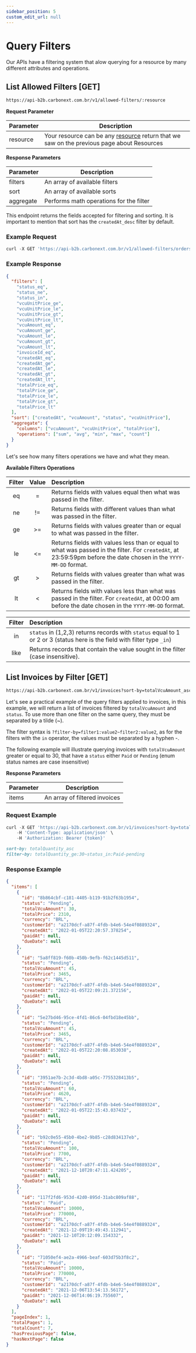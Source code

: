 ```yaml
---
sidebar_position: 5
custom_edit_url: null
---
```


# Query Filters

Our APIs have a filtering system that alow querying for a resource by many different attributes and operations.

## List Allowed Filters [GET]

```md title="BASE URL"
https://api-b2b.carbonext.com.br/v1/allowed-filters/:resource
```

**Request Parameter**

| Parameter | Description                                                                                                                |
| --------- | -------------------------------------------------------------------------------------------------------------------------- |
| resource  | Your resource can be any [resource](/docs/core-concepts/resources) return that we saw on the previous page about Resources |

**Response Parameters**

| Parameter | Description                             |
| --------- | --------------------------------------- |
| filters   | An array of available filters           |
| sort      | An array of available sorts             |
| aggregate | Performs math operations for the filter |

This endpoint returns the fields accepted for filtering and sorting. It is important to mention that sort has the `createdAt_desc` filter by default.

### Example Request

```javascript
curl -X GET 'https://api-b2b.carbonext.com.br/v1/allowed-filters/orders'
```

### Example Response

```json
{
  "filters": [
    "status_eq",
    "status_ne",
    "status_in",
    "vcuUnitPrice_ge",
    "vcuUnitPrice_le",
    "vcuUnitPrice_gt",
    "vcuUnitPrice_lt",
    "vcuAmount_eq",
    "vcuAmount_ge",
    "vcuAmount_le",
    "vcuAmount_gt",
    "vcuAmount_lt",
    "invoiceId_eq",
    "createdAt_eq",
    "createdAt_ge",
    "createdAt_le",
    "createdAt_gt",
    "createdAt_lt",
    "totalPrice_eq",
    "totalPrice_ge",
    "totalPrice_le",
    "totalPrice_gt",
    "totalPrice_lt"
  ],
  "sort": ["createdAt", "vcuAmount", "status", "vcuUnitPrice"],
  "aggregate": {
    "columns": ["vcuAmount", "vcuUnitPrice", "totalPrice"],
    "operations": ["sum", "avg", "min", "max", "count"]
  }
}
```

Let's see how many filters operations we have and what they mean.

**Available Filters Operations**

| Filter | Value | Description                                                                                                                                                       |
| :----: | :---: | :---------------------------------------------------------------------------------------------------------------------------------------------------------------- |
|   eq   |   =   | Returns fields with values equal then what was passed in the filter.                                                                                              |
|   ne   |  !=   | Returns fields with different values than what was passed in the filter.                                                                                          |
|   ge   |  >=   | Returns fields with values greater than or equal to what was passed in the filter.                                                                                |
|   le   |  <=   | Returns fields with values less than or equal to what was passed in the filter. For `createdAt`, at 23:59:59pm before the date chosen in the `YYYY-MM-DD` format. |
|   gt   |   >   | Returns fields with values greater than what was passed in the filter.                                                                                            |
|   lt   |   <   | Returns fields with values less than what was passed in the filter. For `createdAt`, at 00:00 am before the date chosen in the `YYYY-MM-DD` format.               |

| Filter | Description                                                                                                              |
| :----: | :----------------------------------------------------------------------------------------------------------------------- |
|   in   | `status` in (1,2,3) returns records with `status` equal to 1 or 2 or 3 (status here is the field with filter type `_in`) |
|  like  | Returns records that contain the value sought in the filter (case insensitive).                                          |

## List Invoices by Filter [GET]

```md title="BASE URL"
https://api-b2b.carbonext.com.br/v1/invoices?sort-by=totalVcuAmount_asc&filter-by=totalVcuAmount_ge:30~status_in:Paid-pending
```

Let's see a practical example of the query filters applied to invoices, in this example, we will return a list of invoices filtered by `totalVcuAmount` and `status`. To use more than one filter on the same query, they must be separated by a tilde (~).

The filter syntax is `?filter-by=filter1:value2~filter2:value2`, as for the filters with the `in` operator, the values must be separated by a hyphen -.

The following example will illustrate querying invoices with `totalVcuAmount` greater or equal to 30, that have a `status` either `Paid` or `Pending` (enum status names are case insensitive)

**Response Parameters**

| Parameter | Description                   |
| --------- | ----------------------------- |
| items     | An array of filtered invoices |

### Request Example

```javascript
curl -X GET 'https://api-b2b.carbonext.com.br/v1/invoices?sort-by=totalVcuAmount_asc&filter-by=totalVcuAmount_ge:30~status_in:Paid-pending' \
    -H 'Content-Type: application/json' \
    -H 'Authorization: Bearer {token}'
```

```md title="Parameter Attributes"
sort-by: totalQuantity_asc
filter-by: totalQuantity_ge:30~status_in:Paid-pending
```

### Response Example

```json
{
  "items": [
    {
      "id": "8b864cbf-c181-4405-b119-91b2f63b1954",
      "status": "Pending",
      "totalVcuAmount": 30,
      "totalPrice": 2310,
      "currency": "BRL",
      "customerId": "a2170dcf-a87f-4fdb-b4e6-54e4f0889324",
      "createdAt": "2022-01-05T22:20:57.378254",
      "paidAt": null,
      "dueDate": null
    },
    {
      "id": "5a8ff819-f60b-450b-9efb-f62c1445d511",
      "status": "Pending",
      "totalVcuAmount": 45,
      "totalPrice": 3465,
      "currency": "BRL",
      "customerId": "a2170dcf-a87f-4fdb-b4e6-54e4f0889324",
      "createdAt": "2022-01-05T22:09:21.372156",
      "paidAt": null,
      "dueDate": null
    },
    {
      "id": "5e27bd46-95ce-4fd1-86c6-04fbd18e45bb",
      "status": "Pending",
      "totalVcuAmount": 45,
      "totalPrice": 3465,
      "currency": "BRL",
      "customerId": "a2170dcf-a87f-4fdb-b4e6-54e4f0889324",
      "createdAt": "2022-01-05T22:20:08.853038",
      "paidAt": null,
      "dueDate": null
    },
    {
      "id": "3951ae7b-2c3d-4bd8-a05c-7755328413b5",
      "status": "Pending",
      "totalVcuAmount": 60,
      "totalPrice": 4620,
      "currency": "BRL",
      "customerId": "a2170dcf-a87f-4fdb-b4e6-54e4f0889324",
      "createdAt": "2022-01-05T22:15:43.037432",
      "paidAt": null,
      "dueDate": null
    },
    {
      "id": "b92c0e55-45b0-4be2-9b85-c28d834137eb",
      "status": "Pending",
      "totalVcuAmount": 100,
      "totalPrice": 7700,
      "currency": "BRL",
      "customerId": "a2170dcf-a87f-4fdb-b4e6-54e4f0889324",
      "createdAt": "2021-12-10T20:47:11.424205",
      "paidAt": null,
      "dueDate": null
    },
    {
      "id": "117f2fd6-953d-42d0-895d-31abc809af88",
      "status": "Paid",
      "totalVcuAmount": 10000,
      "totalPrice": 770000,
      "currency": "BRL",
      "customerId": "a2170dcf-a87f-4fdb-b4e6-54e4f0889324",
      "createdAt": "2021-12-09T19:49:43.112941",
      "paidAt": "2021-12-10T20:12:09.154332",
      "dueDate": null
    },
    {
      "id": "71050ef4-ae2a-4966-beaf-603d75b3f8c2",
      "status": "Paid",
      "totalVcuAmount": 10000,
      "totalPrice": 770000,
      "currency": "BRL",
      "customerId": "a2170dcf-a87f-4fdb-b4e6-54e4f0889324",
      "createdAt": "2021-12-06T13:54:13.56172",
      "paidAt": "2021-12-06T14:06:19.755607",
      "dueDate": null
    }
  ],
  "pageIndex": 1,
  "totalPages": 1,
  "totalCount": 7,
  "hasPreviousPage": false,
  "hasNextPage": false
}
```
